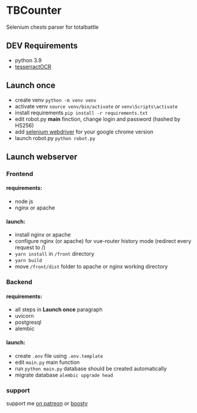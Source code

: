 # TBCounter

Selenium chests parser for totalbattle

## DEV Requirements

- python 3.9
- [tesserractOCR](https://github.com/tesseract-ocr/tesseract)

## Launch once 

- create venv `python -m venv venv`
- activate venv `source venv/bin/activate` or `venv\Scripts\activate`
- install requirements `pip install -r requirements.txt`
- edit robot.py **main** finction, change login and password (hashed by HS256)
- add [selenium webdriver](https://chromedriver.chromium.org/downloads) for your google chrome version
- launch robot.py `python robot.py`

## Launch webserver

### Frontend

#### requirements:

- node js
- nginx or apache

#### launch:

- install nginx or apache
- configure nginx (or apache) for vue-router history mode (redirect every request to /)
- `yarn install` in `/front` directory
- `yarn build`
- move `/front/dist` folder to apache or nginx working directory

### Backend

#### requirements:

- all steps in **Launch once** paragraph
- uvicorn
- postgresql
- alembic

#### launch:

- create `.env` file using `.env.template` 
- edit `main.py` main function
- run `python main.py`
database should be created automatically
- migrate database `alembic upgrade head`

### support


support me [on patreon](https://patreon.com/Omega394) or [boosty](https://boosty.to/omega_soft)
